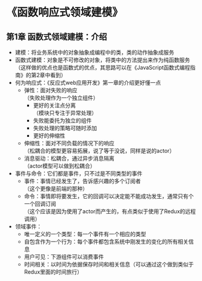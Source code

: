 # 《函数响应式领域建模》
## 第1章 函数式领域建模：介绍
* 建模：将业务系统中的对象抽象成编程中的类，类的动作抽象成服务
* 函数式建模：对象是不可修改的对象，将类中的方法提出来作为纯函数服务（这样做的优点也是函数式的优点，其思路可以在《JavaScript函数式编程指南》的第2章中看到）
* 何为响应式：《反应式web应用开发》第一章的介绍更好懂一点
    * 弹性：面对失败的响应<br>（失败处理作为一个独立组件）
        * 更好的关注点分离<br>（模块只专注于异常处理）
        * 失败能委托为独立的组件
        * 失败处理的策略可随时添加
        * 更好的伸缩性
    * 伸缩性：面对不同负载的情况下的响应<br>（松耦合的模型更容易拓展，说了等于没说，同样是说的actor）
    * 消息驱动：松耦合，通过异步消息隔离<br>（actor模型可以做到松耦合）
* 事件与命令：它们都是事件，只不过是不同类型的事件
    * 事件：事情已经发生了，告诉感兴趣的多个订阅者<br>（这个更像是前端的那种）
    * 命令：事情即将要发生，它的回调可以决定能不能成功发生，通常只有个一个回调订阅<br>
    （这个应该是因为使用了actor而产生的，有点类似于使用了Redux的远程调用）
* 领域事件：
    * 唯一定义的一个类型：每一个事件有一个相应的类型
    * 自包含作为一个行为：每个事件都包含系统中刚发生的变化的所有相关信息
    * 用户可见：下游组件可以消费事件
    * 时间相关：以时间为依据保存时间和相关信息（可以通过这个做到类似于Redux里面的时间旅行）
    